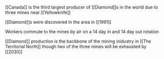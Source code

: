 [[Canada]] is the third largest producer of [[Diamond]]s in the world due to three mines near [[Yellowknife]]

[[Diamond]]s were discovered in the area in [[1991]]

Workers commute to the mines by air on a 14 day in and 14 day out rotation

[[Diamond]] production is the backbone of the mining inidustry in [[The Territorial North]] though two of the three mines will be exhausted by [[2030]]
